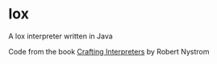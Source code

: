 # lox
A lox interpreter written in Java

Code from the book [Crafting Interpreters](http://craftinginterpreters.com/) by Robert Nystrom
